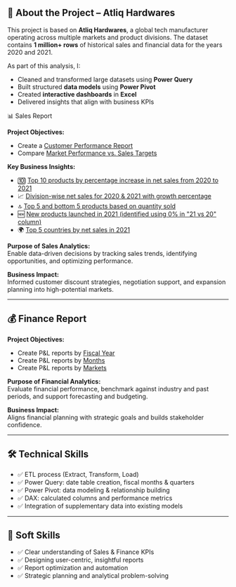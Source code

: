 ## 🏢 About the Project – Atliq Hardwares

This project is based on **Atliq Hardwares**, a global tech manufacturer operating across multiple markets and product divisions. The dataset contains **1 million+ rows** of historical sales and financial data for the years 2020 and 2021.

As part of this analysis, I:
- Cleaned and transformed large datasets using **Power Query**
- Built structured **data models** using **Power Pivot**
- Created **interactive dashboards** in **Excel**
- Delivered insights that align with business KPIs

📊 Sales Report

**Project Objectives:**
- Create a [Customer Performance Report](https://github.com/AK5615612/Excel-Sales-Analytics/blob/main/Customer%20Performance%20Report.pdf)
- Compare [Market Performance vs. Sales Targets](https://github.com/AK5615612/Excel-Sales-Analytics/blob/main/Market%20Performance%20vs%20Target%20Report.pdf)

**Key Business Insights:**
- 🔟 [Top 10 products by percentage increase in net sales from 2020 to 2021](https://github.com/AK5615612/Excel-Sales-Analytics/blob/main/Top%2010%20Products.pdf)
- 📈 [Division-wise net sales for 2020 & 2021 with growth percentage](https://github.com/AK5615612/Excel-Sales-Analytics/blob/main/Division.pdf)
- 🔝 [Top 5 and bottom 5 products based on quantity sold](https://github.com/AK5615612/Excel-Sales-Analytics/blob/main/Top%20and%20bottom%20products%20-%20QTY.pdf)
- 🆕 [New products launched in 2021 (identified using 0% in "21 vs 20" column)](https://github.com/AK5615612/Excel-Sales-Analytics/blob/main/New%20Product%20Added%20in%202021.pdf)
- 🌍 [Top 5 countries by net sales in 2021](https://github.com/AK5615612/Excel-Sales-Analytics/blob/main/Top%205%20Countries.pdf)

**Purpose of Sales Analytics:**  
Enable data-driven decisions by tracking sales trends, identifying opportunities, and optimizing performance.

**Business Impact:**  
Informed customer discount strategies, negotiation support, and expansion planning into high-potential markets.

---

## 💰 Finance Report

**Project Objectives:**
- Create P&L reports by [Fiscal Year](https://github.com/AK5615612/Excel-Sales-Analytics/blob/main/P%26L%20Statement%20by%20Fiscal%20Year.pdf)
- Create P&L reports by [Months](https://github.com/AK5615612/Excel-Sales-Analytics/blob/main/P%26L%20Statement%20by%20Months.pdf)
- Create P&L reports by [Markets](https://github.com/AK5615612/Excel-Sales-Analytics/blob/main/P%26L%20Statement%20by%20Markets.pdf)

**Purpose of Financial Analytics:**  
Evaluate financial performance, benchmark against industry and past periods, and support forecasting and budgeting.

**Business Impact:**  
Aligns financial planning with strategic goals and builds stakeholder confidence.

---

## 🛠️ Technical Skills

- ✅ ETL process (Extract, Transform, Load)
- ✅ Power Query: date table creation, fiscal months & quarters
- ✅ Power Pivot: data modeling & relationship building
- ✅ DAX: calculated columns and performance metrics
- ✅ Integration of supplementary data into existing models

---

## 🤝 Soft Skills

- ✅ Clear understanding of Sales & Finance KPIs
- ✅ Designing user-centric, insightful reports
- ✅ Report optimization and automation
- ✅ Strategic planning and analytical problem-solving
